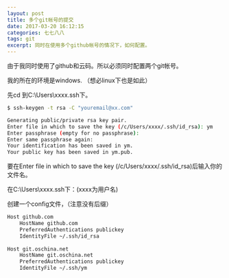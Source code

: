 ```yaml
---
layout: post
title: 多个git帐号的提交
date: 2017-03-20 16:12:15
categories: 七七八八
tags: git
excerpt: 同时在使用多个github帐号的情况下，如何配置。
---
```


由于我同时使用了github和云码。所以必须同时配置两个git帐号。

我的所在的环境是windows. （想必linux下也是如此）

先cd 到C:\Users\xxxx\.ssh下。

```sh
$ ssh-keygen -t rsa -C "youremail@xx.com"  

Generating public/private rsa key pair.
Enter file in which to save the key (/c/Users/xxxx/.ssh/id_rsa): ym
Enter passphrase (empty for no passphrase):
Enter same passphrase again:
Your identification has been saved in ym.
Your public key has been saved in ym.pub.

```
要在Enter file in which to save the key (/c/Users/xxxx/.ssh/id_rsa)后输入你的文件名。


在C:\Users\xxxx\.ssh下：(xxxx为用户名)

创建一个config文件，（注意没有后缀）

```sh
Host github.com  
    HostName github.com  
    PreferredAuthentications publickey  
    IdentityFile ~/.ssh/id_rsa  
  
Host git.oschina.net 
    HostName git.oschina.net  
    PreferredAuthentications publickey  
    IdentityFile ~/.ssh/ym 

```